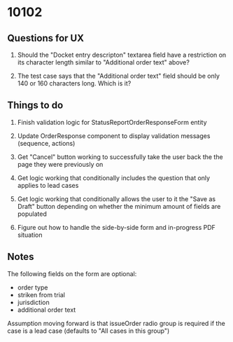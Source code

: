 # 10102

## Questions for UX

1. Should the "Docket entry descripton" textarea field have a restriction on its
character length similar to "Additional order text" above?

2. The test case says that the "Additional order text" field should be only 140 or
160 characters long. Which is it?

## Things to do

1. Finish validation logic for StatusReportOrderResponseForm entity

2. Update OrderResponse component to display validation messages (sequence, actions)

3. Get "Cancel" button working to successfully take the user back the the page
they were previously on

4. Get logic working that conditionally includes the question that only applies
to lead cases

5. Get logic working that conditionally allows the user to it the "Save as Draft"
button depending on whether the minimum amount of fields are populated

6. Figure out how to handle the side-by-side form and in-progress PDF situation

## Notes

The following fields on the form are optional:
- order type
- striken from trial
- jurisdiction
- additional order text

Assumption moving forward is that issueOrder radio group is required if the case
is a lead case (defaults to "All cases in this group")
